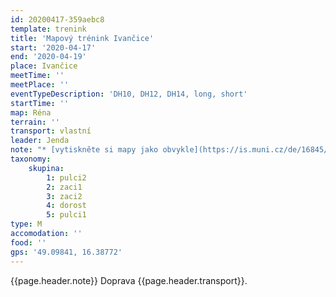```yaml
---
id: 20200417-359aebc8
template: trenink
title: 'Mapový trénink Ivančice'
start: '2020-04-17'
end: '2020-04-19'
place: Ivančice
meetTime: ''
meetPlace: ''
eventTypeDescription: 'DH10, DH12, DH14, long, short'
startTime: ''
map: Réna
terrain: ''
transport: vlastní
leader: Jenda
note: "* [vytiskněte si mapy jako obvykle](https://is.muni.cz/de/16845/Ivancice.zip) (moc ji před startem nezkoumejte, ať si nekazíte zážitek)\r\n*  na kontrolách budou fábory z mlíka, kontroly pro DH10 - 12 budou mít na fáboru napsané číslo\r\n* samozřejmostí je [tabulka příjezdů](https://docs.google.com/spreadsheets/d/1ecvPot9awlVRqocwwv2TwAj5EK9bhjgdxMSXoasUthM/edit#gid=0)"
taxonomy:
    skupina:
        1: pulci2
        2: zaci1
        3: zaci2
        4: dorost
        5: pulci1
type: M
accomodation: ''
food: ''
gps: '49.09841, 16.38772'
---
```

{{page.header.note}}
 Doprava {{page.header.transport}}.

